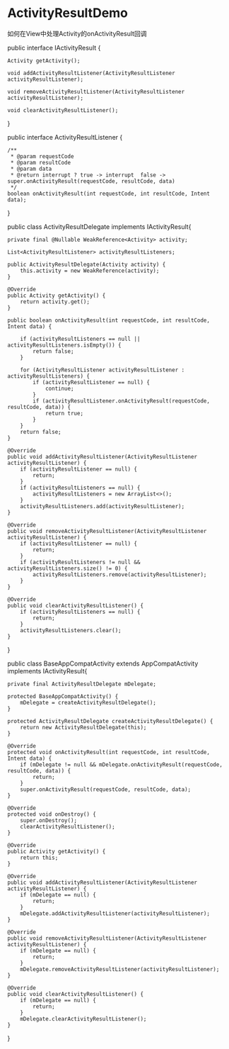 # ActivityResultDemo
如何在View中处理Activity的onActivityResult回调

public interface IActivityResult {

    Activity getActivity();

    void addActivityResultListener(ActivityResultListener activityResultListener);

    void removeActivityResultListener(ActivityResultListener activityResultListener);

    void clearActivityResultListener();
}

public interface ActivityResultListener {

    /**
     * @param requestCode
     * @param resultCode
     * @param data
     * @return interrupt ? true -> interrupt  false -> super.onActivityResult(requestCode, resultCode, data)
     */
    boolean onActivityResult(int requestCode, int resultCode, Intent data);
}

public class ActivityResultDelegate implements IActivityResult{

    private final @Nullable WeakReference<Activity> activity;

    List<ActivityResultListener> activityResultListeners;

    public ActivityResultDelegate(Activity activity) {
        this.activity = new WeakReference(activity);
    }

    @Override
    public Activity getActivity() {
        return activity.get();
    }

    public boolean onActivityResult(int requestCode, int resultCode, Intent data) {

        if (activityResultListeners == null || activityResultListeners.isEmpty()) {
            return false;
        }

        for (ActivityResultListener activityResultListener : activityResultListeners) {
            if (activityResultListener == null) {
                continue;
            }
            if (activityResultListener.onActivityResult(requestCode, resultCode, data)) {
                return true;
            }
        }
        return false;
    }

    @Override
    public void addActivityResultListener(ActivityResultListener activityResultListener) {
        if (activityResultListener == null) {
            return;
        }
        if (activityResultListeners == null) {
            activityResultListeners = new ArrayList<>();
        }
        activityResultListeners.add(activityResultListener);
    }

    @Override
    public void removeActivityResultListener(ActivityResultListener activityResultListener) {
        if (activityResultListener == null) {
            return;
        }
        if (activityResultListeners != null && activityResultListeners.size() != 0) {
            activityResultListeners.remove(activityResultListener);
        }
    }

    @Override
    public void clearActivityResultListener() {
        if (activityResultListeners == null) {
            return;
        }
        activityResultListeners.clear();
    }
}

public class BaseAppCompatActivity extends AppCompatActivity implements IActivityResult{

    private final ActivityResultDelegate mDelegate;

    protected BaseAppCompatActivity() {
        mDelegate = createActivityResultDelegate();
    }

    protected ActivityResultDelegate createActivityResultDelegate() {
        return new ActivityResultDelegate(this);
    }

    @Override
    protected void onActivityResult(int requestCode, int resultCode, Intent data) {
        if (mDelegate != null && mDelegate.onActivityResult(requestCode, resultCode, data)) {
            return;
        }
        super.onActivityResult(requestCode, resultCode, data);
    }

    @Override
    protected void onDestroy() {
        super.onDestroy();
        clearActivityResultListener();
    }

    @Override
    public Activity getActivity() {
        return this;
    }

    @Override
    public void addActivityResultListener(ActivityResultListener activityResultListener) {
        if (mDelegate == null) {
            return;
        }
        mDelegate.addActivityResultListener(activityResultListener);
    }

    @Override
    public void removeActivityResultListener(ActivityResultListener activityResultListener) {
        if (mDelegate == null) {
            return;
        }
        mDelegate.removeActivityResultListener(activityResultListener);
    }

    @Override
    public void clearActivityResultListener() {
        if (mDelegate == null) {
            return;
        }
        mDelegate.clearActivityResultListener();
    }
}
